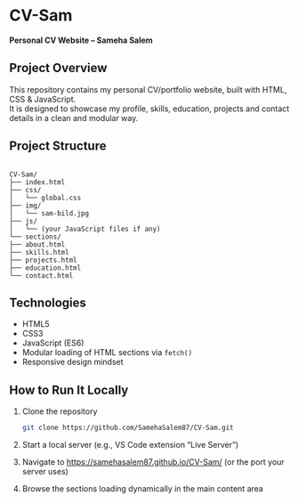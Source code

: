 # CV-Sam  
**Personal CV Website – Sameha Salem**

## Project Overview  
This repository contains my personal CV/portfolio website, built with HTML, CSS & JavaScript.  
It is designed to showcase my profile, skills, education, projects and contact details in a clean and modular way.

## Project Structure  
```

CV-Sam/
├── index.html
├── css/
│   └── global.css
├── img/
│   └── sam-bild.jpg
├── js/
│   └── (your JavaScript files if any)
└── sections/
├── about.html
├── skills.html
├── projects.html
├── education.html
└── contact.html

````

##  Technologies  
- HTML5  
- CSS3  
- JavaScript (ES6)  
- Modular loading of HTML sections via `fetch()`  
- Responsive design mindset  

## How to Run It Locally  
1. Clone the repository  
   ```bash
   git clone https://github.com/SamehaSalem87/CV-Sam.git
3. Start a local server (e.g., VS Code extension “Live Server”)

4. Navigate to https://samehasalem87.github.io/CV-Sam/ (or the port your server uses)

5. Browse the sections loading dynamically in the main content area
